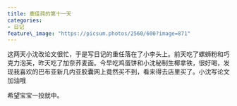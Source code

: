 ```yaml
---
title: 鹿佳莼的第十一天
categories:
- 日记
feature\_image: "https://picsum.photos/2560/600?image=871"
---
```


这两天小沈改论文很忙，于是写日记的重任落在了小李头上。前天吃了螺蛳粉和巧克力泡芙，昨天吃了加奈荞麦面。今早吃鸡蛋饼和小沈秘制生椰拿铁，很好喝，发现我喜欢的巴布亚新几内亚胶囊网上竟然买不到，看来得去店里买了。小沈写论文加油哦

希望宝宝一投就中。



